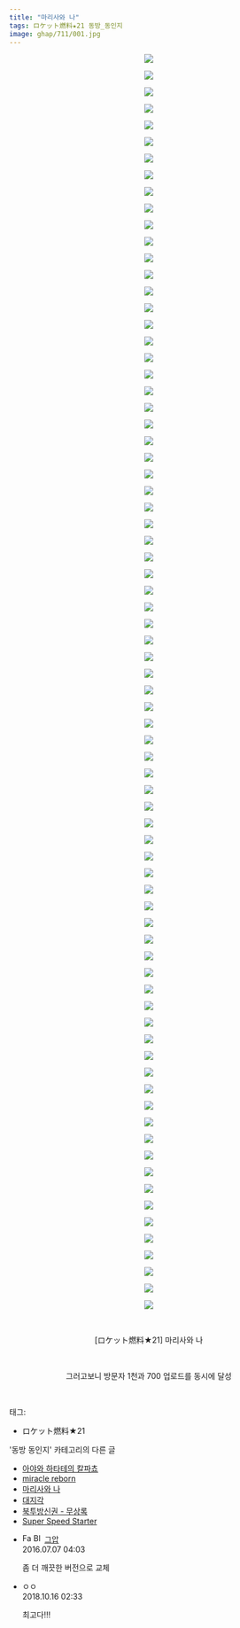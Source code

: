 ```yaml
---
title: "마리사와 나"
tags: ロケット燃料★21 동방_동인지
image: ghap/711/001.jpg
---
```

<div class="article">
<p style="text-align: center; clear: none; float: none;"><img src="{{ site.nasurl }}/ghap/711/001.jpg"/></p>
<p style="text-align: center; clear: none; float: none;"><img src="{{ site.nasurl }}/ghap/711/002.jpg"/></p>
<p style="text-align: center; clear: none; float: none;"><img src="{{ site.nasurl }}/ghap/711/003.jpg"/></p>
<p style="text-align: center; clear: none; float: none;"><img src="{{ site.nasurl }}/ghap/711/004.jpg"/></p>
<p style="text-align: center; clear: none; float: none;"><img src="{{ site.nasurl }}/ghap/711/005.jpg"/></p>
<p style="text-align: center; clear: none; float: none;"><img src="{{ site.nasurl }}/ghap/711/006.jpg"/></p>
<p style="text-align: center; clear: none; float: none;"><img src="{{ site.nasurl }}/ghap/711/007.jpg"/></p>
<p style="text-align: center; clear: none; float: none;"><img src="{{ site.nasurl }}/ghap/711/008.jpg"/></p>
<p style="text-align: center; clear: none; float: none;"><img src="{{ site.nasurl }}/ghap/711/009.jpg"/></p>
<p style="text-align: center; clear: none; float: none;"><img src="{{ site.nasurl }}/ghap/711/010.jpg"/></p>
<p style="text-align: center; clear: none; float: none;"><img src="{{ site.nasurl }}/ghap/711/011.jpg"/></p>
<p style="text-align: center; clear: none; float: none;"><img src="{{ site.nasurl }}/ghap/711/012.jpg"/></p>
<p style="text-align: center; clear: none; float: none;"><img src="{{ site.nasurl }}/ghap/711/013.jpg"/></p>
<p style="text-align: center; clear: none; float: none;"><img src="{{ site.nasurl }}/ghap/711/014.jpg"/></p>
<p style="text-align: center; clear: none; float: none;"><img src="{{ site.nasurl }}/ghap/711/015.jpg"/></p>
<p style="text-align: center; clear: none; float: none;"><img src="{{ site.nasurl }}/ghap/711/016.jpg"/></p>
<p style="text-align: center; clear: none; float: none;"><img src="{{ site.nasurl }}/ghap/711/017.jpg"/></p>
<p style="text-align: center; clear: none; float: none;"><img src="{{ site.nasurl }}/ghap/711/018.jpg"/></p>
<p style="text-align: center; clear: none; float: none;"><img src="{{ site.nasurl }}/ghap/711/019.jpg"/></p>
<p style="text-align: center; clear: none; float: none;"><img src="{{ site.nasurl }}/ghap/711/020.jpg"/></p>
<p style="text-align: center; clear: none; float: none;"><img src="{{ site.nasurl }}/ghap/711/021.jpg"/></p>
<p style="text-align: center; clear: none; float: none;"><img src="{{ site.nasurl }}/ghap/711/022.jpg"/></p>
<p style="text-align: center; clear: none; float: none;"><img src="{{ site.nasurl }}/ghap/711/023.jpg"/></p>
<p style="text-align: center; clear: none; float: none;"><img src="{{ site.nasurl }}/ghap/711/024.jpg"/></p>
<p style="text-align: center; clear: none; float: none;"><img src="{{ site.nasurl }}/ghap/711/025.jpg"/></p>
<p style="text-align: center; clear: none; float: none;"><img src="{{ site.nasurl }}/ghap/711/026.jpg"/></p>
<p style="text-align: center; clear: none; float: none;"><img src="{{ site.nasurl }}/ghap/711/027.jpg"/></p>
<p style="text-align: center; clear: none; float: none;"><img src="{{ site.nasurl }}/ghap/711/028.jpg"/></p>
<p style="text-align: center; clear: none; float: none;"><img src="{{ site.nasurl }}/ghap/711/029.jpg"/></p>
<p style="text-align: center; clear: none; float: none;"><img src="{{ site.nasurl }}/ghap/711/030.jpg"/></p>
<p style="text-align: center; clear: none; float: none;"><img src="{{ site.nasurl }}/ghap/711/031.jpg"/></p>
<p style="text-align: center; clear: none; float: none;"><img src="{{ site.nasurl }}/ghap/711/032.jpg"/></p>
<p style="text-align: center; clear: none; float: none;"><img src="{{ site.nasurl }}/ghap/711/033.jpg"/></p>
<p style="text-align: center; clear: none; float: none;"><img src="{{ site.nasurl }}/ghap/711/034.jpg"/></p>
<p style="text-align: center; clear: none; float: none;"><img src="{{ site.nasurl }}/ghap/711/035.jpg"/></p>
<p style="text-align: center; clear: none; float: none;"><img src="{{ site.nasurl }}/ghap/711/036.jpg"/></p>
<p style="text-align: center; clear: none; float: none;"><img src="{{ site.nasurl }}/ghap/711/037.jpg"/></p>
<p style="text-align: center; clear: none; float: none;"><img src="{{ site.nasurl }}/ghap/711/038.jpg"/></p>
<p style="text-align: center; clear: none; float: none;"><img src="{{ site.nasurl }}/ghap/711/039.jpg"/></p>
<p style="text-align: center; clear: none; float: none;"><img src="{{ site.nasurl }}/ghap/711/040.jpg"/></p>
<p style="text-align: center; clear: none; float: none;"><img src="{{ site.nasurl }}/ghap/711/041.jpg"/></p>
<p style="text-align: center; clear: none; float: none;"><img src="{{ site.nasurl }}/ghap/711/042.jpg"/></p>
<p style="text-align: center; clear: none; float: none;"><img src="{{ site.nasurl }}/ghap/711/043.jpg"/></p>
<p style="text-align: center; clear: none; float: none;"><img src="{{ site.nasurl }}/ghap/711/044.jpg"/></p>
<p style="text-align: center; clear: none; float: none;"><img src="{{ site.nasurl }}/ghap/711/045.jpg"/></p>
<p style="text-align: center; clear: none; float: none;"><img src="{{ site.nasurl }}/ghap/711/046.jpg"/></p>
<p style="text-align: center; clear: none; float: none;"><img src="{{ site.nasurl }}/ghap/711/047.jpg"/></p>
<p style="text-align: center; clear: none; float: none;"><img src="{{ site.nasurl }}/ghap/711/048.jpg"/></p>
<p style="text-align: center; clear: none; float: none;"><img src="{{ site.nasurl }}/ghap/711/049.jpg"/></p>
<p style="text-align: center; clear: none; float: none;"><img src="{{ site.nasurl }}/ghap/711/050.jpg"/></p>
<p style="text-align: center; clear: none; float: none;"></p>
<p style="text-align: center; clear: none; float: none;"><img src="{{ site.nasurl }}/ghap/711/051.jpg"/></p>
<p style="text-align: center; clear: none; float: none;"><img src="{{ site.nasurl }}/ghap/711/052.jpg"/></p>
<p style="text-align: center; clear: none; float: none;"><img src="{{ site.nasurl }}/ghap/711/053.jpg"/></p>
<p style="text-align: center; clear: none; float: none;"><img src="{{ site.nasurl }}/ghap/711/054.jpg"/></p>
<p style="text-align: center; clear: none; float: none;"><img src="{{ site.nasurl }}/ghap/711/055.jpg"/></p>
<p style="text-align: center; clear: none; float: none;"><img src="{{ site.nasurl }}/ghap/711/056.jpg"/></p>
<p style="text-align: center; clear: none; float: none;"><img src="{{ site.nasurl }}/ghap/711/057.jpg"/></p>
<p style="text-align: center; clear: none; float: none;"><img src="{{ site.nasurl }}/ghap/711/058.jpg"/></p>
<p style="text-align: center; clear: none; float: none;"><img src="{{ site.nasurl }}/ghap/711/059.jpg"/></p>
<p style="text-align: center; clear: none; float: none;"><img src="{{ site.nasurl }}/ghap/711/060.jpg"/></p>
<p style="text-align: center; clear: none; float: none;"><img src="{{ site.nasurl }}/ghap/711/061.jpg"/></p>
<p style="text-align: center; clear: none; float: none;"><img src="{{ site.nasurl }}/ghap/711/062.jpg"/></p>
<p style="text-align: center; clear: none; float: none;"><img src="{{ site.nasurl }}/ghap/711/063.jpg"/></p>
<p style="text-align: center; clear: none; float: none;"><img src="{{ site.nasurl }}/ghap/711/064.jpg"/></p>
<p style="text-align: center; clear: none; float: none;"><img src="{{ site.nasurl }}/ghap/711/065.jpg"/></p>
<p style="text-align: center; clear: none; float: none;"><img src="{{ site.nasurl }}/ghap/711/066.jpg"/></p>
<p style="text-align: center; clear: none; float: none;"><img src="{{ site.nasurl }}/ghap/711/067.jpg"/></p>
<p style="text-align: center; clear: none; float: none;"><img src="{{ site.nasurl }}/ghap/711/068.jpg"/></p>
<p style="text-align: center; clear: none; float: none;"><img src="{{ site.nasurl }}/ghap/711/069.jpg"/></p>
<p style="text-align: center; clear: none; float: none;"><img src="{{ site.nasurl }}/ghap/711/070.jpg"/></p>
<p style="text-align: center; clear: none; float: none;"><img src="{{ site.nasurl }}/ghap/711/071.jpg"/></p>
<p style="text-align: center; clear: none; float: none;"><img src="{{ site.nasurl }}/ghap/711/072.jpg"/></p>
<p style="text-align: center; clear: none; float: none;"><img src="{{ site.nasurl }}/ghap/711/073.jpg"/></p>
<p style="text-align: center; clear: none; float: none;"><img src="{{ site.nasurl }}/ghap/711/074.jpg"/></p>
<p style="text-align: center; clear: none; float: none;"><img src="{{ site.nasurl }}/ghap/711/075.jpg"/></p>
<p style="text-align: center; clear: none; float: none;"><img src="{{ site.nasurl }}/ghap/711/076.jpg"/></p>
<p style="text-align: center; clear: none; float: none;"><br/></p>
<p style="text-align: center; clear: none; float: none;">[ロケット燃料★21] 마리사와 나</p>
<p style="text-align: center; clear: none; float: none;"><br/></p>
<p style="text-align: center; clear: none; float: none;">그러고보니 방문자 1천과 700 업로드를 동시에 달성</p>
<p><br/></p>
</div><div class="tagTrail">
<p>태그: </p>
<ul>
<li>ロケット燃料★21</li>
</ul>
</div><div class="another">
<p>'동방 동인지' 카테고리의 다른 글</p>
<ul>
<li><a href="/2016-07-06-ghap_714">아야와 하타테의 칼파쵸</a></li>
<li><a href="/2016-07-06-ghap_713">miracle reborn</a></li>
<li><a href="/2016-07-06-ghap_711">마리사와 나</a></li>
<li><a href="/2016-07-06-ghap_710">대지각</a></li>
<li><a href="/2016-07-06-ghap_709">북투방신권 - 무상록</a></li>
<li><a href="/2016-07-06-ghap_708">Super Speed Starter</a></li>
</ul>
</div><div class="cb_module cb_fluid">
<div class="cb_wrt cb_profile">
<div class="comment">
<ul>
<li class="cb_thumb_off" id="comment14750078">
<div class="cb_comment_area">
<div class="cb_info_area">
<div class="cb_section">
<span class="cb_nick_name"><img alt="Favicon of https://ghaptouhou.tistory.com" height="16" onerror="this.onerror=null;this.parentNode.removeChild(this)" src="https://ghaptouhou.tistory.com/favicon.ico" width="16"/> <img alt="BlogIcon" height="16" onerror="this.parentNode.removeChild(this)" src="https://ghaptouhou.tistory.com/index.gif" width="16"/> <a href="https://ghaptouhou.tistory.com" onclick="return openLinkInNewWindow(this)"> 그압</a><span class="tistoryProfileLayerTrigger" onclick='TistoryProfile.show(event, this, {"title":"\uc800\uae30 \uc774\uac70 \ub098\uc911\uc5d0 \uc218\uc815 \uac00\ub2a5\ud558\ub098\uc694","url":"https:\/\/ghap.tistory.com","nickname":"\uadf8\uc555","items":[]}); return false;'></span></span>
</div>
<div class="cb_section">
<span class="cb_date">2016.07.07 04:03 </span>
</div>
</div>
<div class="cb_dsc_comment">
<p class="cb_dsc">
											좀 더 깨끗한 버전으로 교체
										</p>
</div>
</div></li>
<li class="cb_thumb_off" id="comment15356116">
<div class="cb_comment_area">
<div class="cb_info_area">
<div class="cb_section">
<span class="cb_nick_name">ㅇㅇ</span>
</div>
<div class="cb_section">
<span class="cb_date">2018.10.16 02:33 </span>
</div>
</div>
<div class="cb_dsc_comment">
<p class="cb_dsc">
											최고다!!!
										</p>
</div>
</div></li>
</ul>
</div>
</div><!-- commentList close -->
</div>